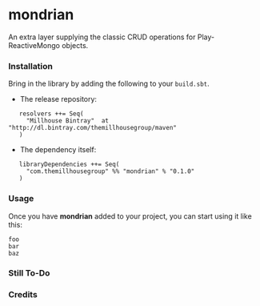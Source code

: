 mondrian
============================

An extra layer supplying the classic CRUD operations for Play-ReactiveMongo objects.


### Installation

Bring in the library by adding the following to your ```build.sbt```. 

  - The release repository: 

```
   resolvers ++= Seq(
     "Millhouse Bintray"  at "http://dl.bintray.com/themillhousegroup/maven"
   )
```
  - The dependency itself: 

```
   libraryDependencies ++= Seq(
     "com.themillhousegroup" %% "mondrian" % "0.1.0"
   )

```

### Usage

Once you have __mondrian__ added to your project, you can start using it like this:

```
foo
bar
baz 
```


### Still To-Do

### Credits

